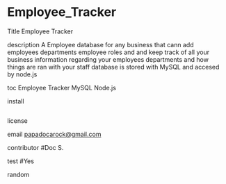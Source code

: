 # Employee_Tracker


    
Title
Employee Tracker 


description
A Employee  database for any business that cann add employees departments employee roles and and keep track of all your business information regarding your employees departments and how things are ran with your staff database is stored with MySQL and accesed by node.js


toc
Employee Tracker MySQL Node.js


install
``` 

```  

license



email
[papadocarock@gmail.com](mailto:papadocarock@gmail.com)



contributor
#Doc S.


test
#Yes



random



